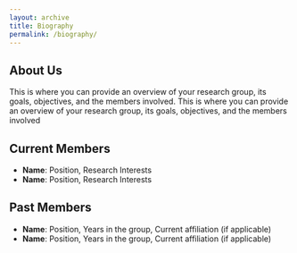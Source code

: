 ```yaml
---
layout: archive
title: Biography
permalink: /biography/
---
```


## About Us

This is where you can provide an overview of your research group, its goals, objectives, and the members involved. This is where you can provide an overview of your research group, its goals, objectives, and the members involved

## Current Members

- **Name**: Position, Research Interests
- **Name**: Position, Research Interests

## Past Members

- **Name**: Position, Years in the group, Current affiliation (if applicable)
- **Name**: Position, Years in the group, Current affiliation (if applicable)
